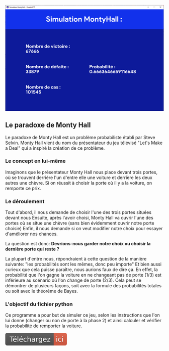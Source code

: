 <p align="center" ><img width="1102" src="img/montyhall.png"></p>

## Le paradoxe de Monty Hall
Le paradoxe de Monty Hall est un problème probabiliste établi par Steve Selvin. Monty Hall vient du nom du présentateur du jeu télévisé "Let's Make a Deal" qui a inspiré la création de ce problème.

### Le concept en lui-même

Imaginons que le présentateur Monty Hall nous place devant trois portes, où se trouvent derrière l'un d'entre elle une voiture et derrière les deux autres une chèvre. Si on réussit à choisir la porte où il y a la voiture, on remporte ce prix.

### Le déroulement

Tout d'abord, il nous demande de choisir l'une des trois portes situées devant nous
Ensuite, après l'avoir choisi, Monty Hall va ouvrir l'une des portes où se situe une chèvre (sans bien évidemment ouvrir notre porte choisie)
Enfin, il nous demande si on veut modifier notre choix pour essayer d'améliorer nos chances.

La question est donc: <b>Devrions-nous garder notre choix ou choisir la dernière porte qui reste ?</b>

La plupart d'entre nous, répondraient à cette question de la manière suivante: "les probabilités sont les mêmes, donc peu importe"
Et bien aussi curieux que cela puisse paraître, nous aurions faux de dire ça. En effet, la probabilité que l'on gagne la voiture en ne changeant pas de porte (1/3) est inférieure au scénario où l'on change de porte (2/3). Cela peut se démontrer de plusieurs façons, soit avec la formule des probabilités totales ou soit avec le théorème de Bayes.

### L'objectif du fichier python

Ce programme a pour but de simuler ce jeu, selon les instructions que l'on lui donne (changer ou non de porte à la phase 2) et ainsi calculer et vérifier la probabilité de remporter la voiture.
  
<a href="https://github.com/QuentinPTT/MontyHall/blob/master/MontyHall.pyw"><img src="img/downloadhere.svg" alt="Download Here"></a>

